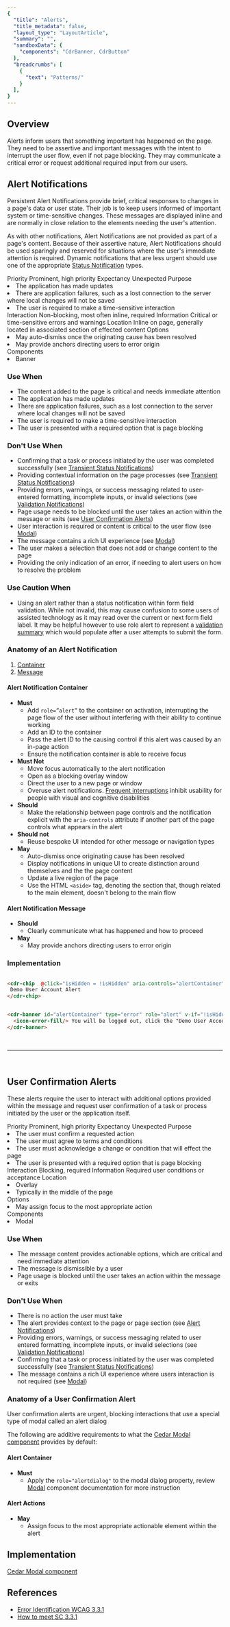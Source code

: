 ```yaml
---
{
  "title": "Alerts",
  "title_metadata": false,
  "layout_type": "LayoutArticle",
  "summary": "",
  "sandboxData": {
    "components": "CdrBanner, CdrButton"
  },
  "breadcrumbs": [
    {
      "text": "Patterns/"
    }
  ],
}
---
```


<cdr-doc-table-of-contents-shell parentSelector='h2' childSelector='h3'>

## Overview

Alerts inform users that something important has happened on the page. They need to be assertive and important messages with the intent to interrupt the user flow, even if not page blocking. They may communicate a critical error or request additional required input from our users.

## Alert Notifications

Persistent Alert Notifications provide brief, critical responses to changes in a page's data or user state. Their job is to keep users informed of important system or time-sensitive changes. These messages are displayed inline and are normally in close relation to the elements needing the user's attention. 
  
As with other notifications, Alert Notifications are not provided as part of a page's content. Because of their assertive nature, Alert Notifications should be used sparingly and reserved for situations where the user's immediate attention is required. Dynamic notifications that are less urgent should use one of the appropriate [Status Notification](/patterns/status-notifications/) types.

<cdr-table class="advanced-table" full-width=false>
  <tr>
    <th class="advanced-table__header">
      Priority
    </th>
    <td><icon-warning-fill/> Prominent, high priority</td>
  </tr>
  <tr>
    <th class="advanced-table__header">
      Expectancy
    </th>
    <td>Unexpected</td>
  </tr>
  <tr>
    <th class="advanced-table__header">
      Purpose
    </th>
    <td>
        <cdr-list>
          <li>The application has made updates</li>
          <li>There are application failures, such as a lost connection to the server where local changes will not be saved</li>
          <li>The user is required to make a time-sensitive interaction</li>
        </cdr-list>
    </td>
  </tr>
  <tr>
    <th class="advanced-table__header">Interaction</th>
    <td>Non-blocking, most often inline, required</td>
  </tr>
  <tr>
    <th class="advanced-table__header">Information</th>
    <td>Critical or time-sensitive errors and warnings </td>
  </tr>
  <tr>
  <th class="advanced-table__header">Location</th>
  <td>Inline on page, generally located in associated section of effected content</td>
  </tr>
  <tr>
    <th class="advanced-table__header">Options</th>
    <td>
      <cdr-list>
        <li>May auto-dismiss once the originating cause has been resolved</li>
        <li>May provide anchors directing users to error origin</li>
      </cdr-list>
    </td>
  </tr>
  <tr>
  <th class="advanced-table__header">Components</th>
  <td>
    <cdr-list>
      <li><cdr-link href="../../components/banner/">Banner</cdr-link></li>
    </cdr-list>
  </td>
  </tr>
</cdr-table>

### Use When
-  The content added to the page is critical and needs immediate attention
-  The application has made updates
-  There are application failures, such as a lost connection to the server where local changes will not be saved
-  The user is required to make a time-sensitive interaction
-  The user is presented with a required option that is page blocking

### Don't Use When
- Confirming that a task or process initiated by the user was completed successfully (see [Transient Status Notifications](../status-notifications/#transient-status-notifications))
- Providing contextual information on the page processes (see [Transient Status Notifications](../status-notifications/#transient-status-notifications))
- Providing errors, warnings, or success messaging related to user-entered formatting, incomplete inputs, or invalid selections (see [Validation Notifications](../validation-notifications))
- Page usage needs to be blocked until the user takes an action within the message or exits (see [User Confirmation Alerts](#user-confirmation-alerts))
- User interaction is required or content is critical to the user flow (see [Modal](../../components/modal/))
- The message contains a rich UI experience (see [Modal](../../components/modal/))
- The user makes a selection that does not add or change content to the page
- Providing the only indication of an error, if needing to alert users on how to resolve the problem

### Use Caution When
- Using an alert rather than a status notification within form field validation. While not invalid, this may cause confusion to some users of assisted technology as it may read over the current or next form field label. It may be helpful however to use role alert to represent a [validation summary](../validation-notifications#validation-summary) which would populate after a user attempts to submit the form.

### Anatomy of an Alert Notification

<cdr-img :src="$withBase('/notifications/persistentAlertAnatomy.png')" alt="Diagram for persistent alert notifications, annotating the required layout of the elements listed below" />

1. [Container](#alert-notification-container)
2. [Message](#alert-notification-message)

#### Alert Notification Container
- **Must**
  - Add `role=”alert”` to the container on activation, interrupting the page flow of the user without interfering with their ability to continue working
  - Add an ID to the container 
  - Pass the alert ID to the causing control if this alert was caused by an in-page action
  - Ensure the notification container is able to receive focus
- **Must Not**
  - Move focus automatically to the alert notification
  - Open as a blocking overlay window
  - Direct the user to a new page or window
  - Overuse alert notifications. [Frequent interruptions](https://www.w3.org/TR/UNDERSTANDING-WCAG20/time-limits-postponed.html) inhibit usability for people with visual and cognitive disabilities
- **Should**
  - Make the relationship between page controls and the notification explicit with the `aria-controls` attribute if another part of the page controls what appears in the alert
- **Should not**
  - Reuse bespoke UI intended for other message or navigation types
- **May**
  - Auto-dismiss once originating cause has been resolved
  - Display notifications in unique UI to create distinction around themselves and the the page content
  - Update a live region of the page
  - Use the HTML `<aside>` tag, denoting the section that, though related to the main element, doesn't belong to the main flow

#### Alert Notification Message
- **Should**
  -  Clearly communicate what has happened and how to proceed
- **May**
  - May provide anchors directing users to error origin


### Implementation

<cdr-doc-example-code-pair repository-href="/src/components/button" :sandbox-data="$page.frontmatter.sandboxData" :model="{isHidden: true}">

```html

<cdr-chip  @click="isHidden = !isHidden" aria-controls="alertContainer">
 Demo User Account Alert
</cdr-chip>


<cdr-banner id="alertContainer" type="error" role="alert" v-if="!isHidden">
  <icon-error-fill/> You will be logged out, click the "Demo User Account Alert" Button to stay logged in
</cdr-banner>

```

</cdr-doc-example-code-pair>

<br />
<hr />
<br />

## User Confirmation Alerts

These alerts require the user to interact with additional options provided within the message and request user confirmation of a task or process initiated by the user or the application itself.

<cdr-table class="advanced-table" full-width=false>
  <tr>
    <th class="advanced-table__header">
      Priority
    </th>
    <td><icon-warning-fill/> Prominent, high priority</td>
  </tr>
  <tr>
    <th class="advanced-table__header">
      Expectancy
    </th>
    <td>Unexpected</td>
  </tr>
  <tr>
    <th class="advanced-table__header">
      Purpose
    </th>
    <td>
        <cdr-list>
          <li>The user must confirm a requested action</li>
          <li>The user must agree to terms and conditions</li>
          <li>The user must acknowledge a change or condition that will effect the page</li>
          <li>The user is presented with a required option that is page blocking</li>
        </cdr-list>
    </td>
  </tr>
  <tr>
    <th class="advanced-table__header">Interaction</th>
    <td>Blocking, required</td>
  </tr>
  <tr>
    <th class="advanced-table__header">Information</th>
    <td>Required user conditions or acceptance</td>
  </tr>
  <tr>
  <th class="advanced-table__header">Location</th>
  <td>
    <cdr-list>
      <li>Overlay</li>
      <li>Typically in the middle of the page</li>
    </cdr-list>
  </td>
  </tr>
  <tr>
    <th class="advanced-table__header">Options</th>
    <td>
      <cdr-list>
        <li>May assign focus to the most appropriate action</li>
      </cdr-list>
    </td>
  </tr>
  <tr>
  <th class="advanced-table__header">Components</th>
  <td>
    <cdr-list>
      <li><cdr-link href="../../components/modal/">Modal</cdr-link></li>
    </cdr-list>
  </td>
  </tr>
</cdr-table>

### Use When
- The message content provides actionable options, which are critical and need immediate attention
- The message is dismissible by a user
- Page usage is blocked until the user takes an action within the message or exits

### Don't Use When
- There is no action the user must take
- The alert provides context to the page or page section (see [Alert Notifications](#alert-notifications))
- Providing errors, warnings, or success messaging related to user entered formatting, incomplete inputs, or invalid selections (see [Validation Notifications](../validation-notifications))
- Confirming that a task or process initiated by the user was completed successfully (see [Transient Status Notifications](../status-notifications/#transient-status-notifications))
- The message contains a rich UI experience where users interaction is not required (see [Modal](../../components/modal/))

### Anatomy of a User Confirmation Alert

<cdr-img :src="$withBase('/notifications/confirmation-alert-anatomy.png')" alt="Diagram for alert dialogs, annotating the required layout of the elements listed below" />

User confirmation alerts are urgent, blocking interactions that use a special type of modal called an alert dialog

  
  
The following are additive requirements to what the [Cedar Modal component](../../components/modal/) provides by default:
#### Alert Container
- **Must**
  -  Apply the `role="alertdialog"` to the modal dialog property, review [Modal](../../components/modal/) component documentation for more instruction
#### Alert Actions
- **May**
  - Assign focus to the most appropriate actionable element within the alert
## Implementation

[Cedar Modal component](../../components/modal/#multiple-modals-on-one-page)
## References

-  [Error Identification WCAG 3.3.1](https://www.w3.org/TR/UNDERSTANDING-WCAG20/minimize-error-identified.html)
-  [How to meet SC 3.3.1](https://www.w3.org/WAI/WCAG21/quickref/?versions=2.0#qr-minimize-error-identified)

</cdr-doc-table-of-contents-shell>
